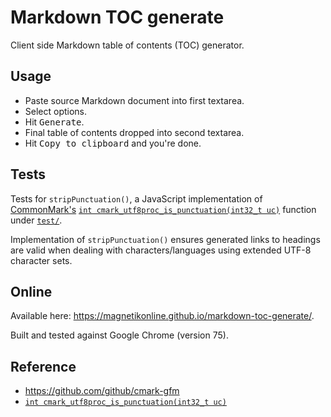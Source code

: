 # Markdown TOC generate
Client side Markdown table of contents (TOC) generator.

## Usage
- Paste source Markdown document into first textarea.
- Select options.
- Hit <kbd>Generate</kbd>.
- Final table of contents dropped into second textarea.
- Hit <kbd>Copy to clipboard</kbd> and you're done.

## Tests
Tests for `stripPunctuation()`, a JavaScript implementation of [CommonMark's](https://github.com/github/cmark-gfm) [`int cmark_utf8proc_is_punctuation(int32_t uc)`](https://github.com/github/cmark-gfm/blob/aed182ed089f1c4d42b75657064ae76904e9e024/src/utf8.c#L256-L317) function under [`test/`](test/).

Implementation of `stripPunctuation()` ensures generated links to headings are valid when dealing with characters/languages using extended UTF-8 character sets.

## Online
Available here: https://magnetikonline.github.io/markdown-toc-generate/.

Built and tested against Google Chrome (version 75).

## Reference
- https://github.com/github/cmark-gfm
- [`int cmark_utf8proc_is_punctuation(int32_t uc)`](https://github.com/github/cmark-gfm/blob/aed182ed089f1c4d42b75657064ae76904e9e024/src/utf8.c#L256-L317)
